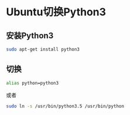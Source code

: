 # Ubuntu切换Python3

## 安装Python3

```sh
sudo apt-get install python3
```

## 切换

```sh
alias python=python3
```

或者

```sh
sudo ln -s /usr/bin/python3.5 /usr/bin/python
```